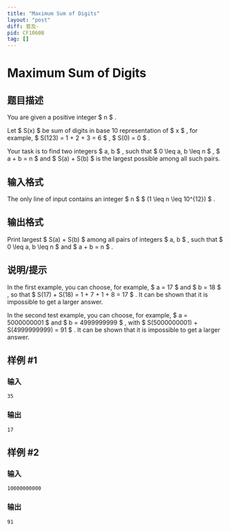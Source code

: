 ```yaml
---
title: "Maximum Sum of Digits"
layout: "post"
diff: 普及-
pid: CF1060B
tag: []
---
```


# Maximum Sum of Digits

## 题目描述

You are given a positive integer $ n $ .

Let $ S(x) $ be sum of digits in base 10 representation of $ x $ , for example, $ S(123) = 1 + 2 + 3 = 6 $ , $ S(0) = 0 $ .

Your task is to find two integers $ a, b $ , such that $ 0 \leq a, b \leq n $ , $ a + b = n $ and $ S(a) + S(b) $ is the largest possible among all such pairs.

## 输入格式

The only line of input contains an integer $ n $ $ (1 \leq n \leq 10^{12}) $ .

## 输出格式

Print largest $ S(a) + S(b) $ among all pairs of integers $ a, b $ , such that $ 0 \leq a, b \leq n $ and $ a + b = n $ .

## 说明/提示

In the first example, you can choose, for example, $ a = 17 $ and $ b = 18 $ , so that $ S(17) + S(18) = 1 + 7 + 1 + 8 = 17 $ . It can be shown that it is impossible to get a larger answer.

In the second test example, you can choose, for example, $ a = 5000000001 $ and $ b = 4999999999 $ , with $ S(5000000001) + S(4999999999) = 91 $ . It can be shown that it is impossible to get a larger answer.

## 样例 #1

### 输入

```
35

```

### 输出

```
17

```

## 样例 #2

### 输入

```
10000000000

```

### 输出

```
91

```

